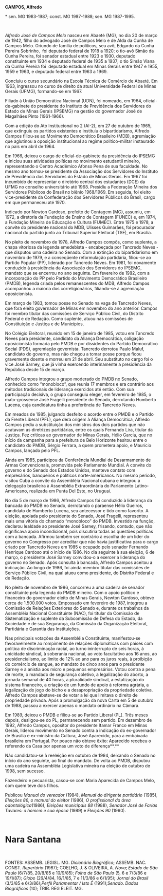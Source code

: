**CAMPOS, Alfredo**

\* sen. MG 1983-1987; const. MG 1987-1988; sen. MG 1987-1995.

 

*Alfredo José de Campos Melo* nasceu em Abaeté (MG), no dia 20 de março
de 1942, filho do advogado José de Campos Melo e de Alda da Cunha de
Campos Melo. Oriundo de família de políticos, seu avô, Edgardo da Cunha
Pereira Sobrinho,  foi deputado federal de 1918 a 1920; o tio-avô Simão
da Cunha Pereira, foi senador estadual entre 1923 e 1930, deputado
constituinte em 1934 e deputado federal de 1935 a 1937; o tio Simão
Viana da Cunha Pereira foi  deputado estadual em Minas Gerais entre 1947
e 1955, 1959 e 1963, e deputado federal entre 1963 a 1969.

Concluiu o curso secundário na Escola Técnica de Comércio de Abaeté. Em
1963, ingressou no curso de direito da atual Universidade Federal de
Minas Gerais (UFMG), formando-se em 1967.

Filiado à União Democrática Nacional (UDN), foi nomeado, em 1964,
oficial-de-gabinete do presidente do Instituto de Previdência dos
Servidores do Estado de Minas Gerais (IPSEMG) na gestão do governador
José de Magalhães Pinto (1961-1966).

Com a edição do Ato Institucional no 2 (AI-2), em 27 de outubro de 1965,
que extinguiu os partidos existentes e instituiu o bipartidarismo,
Alfredo Campos filiou-se ao Movimento Democrático Brasileiro (MDB),
agremiação que aglutinou a oposição institucional ao regime
politico-militar instaurado no país em abril de 1964.

Em 1966, deixou o cargo de oficial-de-gabinete da presidência do IPSEMG
e iniciou suas atividades políticas no movimento estudantil mineiro,
representando o Centro Acadêmico Afonso Pena de sua faculdade. No mesmo
ano tornou-se presidente da Associação dos Servidores do Instituto de
Previdência dos Servidores do Estado de Minas Gerais. Em 1967 foi
incumbido de representar o diretório central dos estudantes (DCE) da
UFMG no conselho universitário até 1968. Presidiu a Federação Mineira
dos Servidores Públicos do Brasil no biênio 1968/1969. Em seguida, foi
eleito vice-presidente da Confederação dos Servidores Públicos do
Brasil, cargo em que permaneceu até 1970.

Indicado por Newton Cardoso, prefeito de Contagem (MG), assumiu, em
1972, a diretoria da Fundação de Ensino de Contagem (FUNEC) e, em 1974,
a Fundação Mineira de Educação e Cultura (FUMEC). Entre 1975 e 1978, a
convite do presidente nacional do MDB, Ulisses Guimarães, foi procurador
nacional do partido junto ao Tribunal Superior Eleitoral (TSE), em
Brasília.

No pleito de novembro de 1978, Alfredo Campos compôs, como suplente, a
chapa vitoriosa da legenda emedebista - encabeçada por Tancredo Neves -
que disputou uma cadeira no Senado. Com a extinção do bipartidarismo em
novembro de 1979, e a conseqüente reformulação partidária, filiou-se ao
Partido Popular (PP), liderado por Tancredo Neves. Em 1981, foi
novamente conduzido à presidência da Associação dos Servidores do
IPSEMG, mandato que se encerrou no ano seguinte. Em fevereiro de 1982,
com a incorporação do PP pelo Partido do Movimento Democrático
Brasileiro (PMDB), legenda criada pelos remanescentes do MDB, Alfredo
Campos acompanhou a maioria dos correligionários, filiando-se à
agremiação oposicionista.

Em março de 1983, tomou posse no Senado na vaga de Tancredo Neves, que
fora eleito governador de Minas em novembro do ano anterior. Campos foi
membro titular das comissões de Serviço Público Civil, do Distrito
Federal e de Redação. Como suplente, atuou nas comissões de Constituição
e Justiça e de Municípios.

No Colégio Eleitoral, reunido em 15 de janeiro de 1985, votou em
Tancredo Neves para presidente, candidato da Aliança Democrática,
coligação oposicionista formada pelo PMDB e por dissidentes do Partido
Democrático Social (PDS), agremiação governista. Tancredo derrotou Paulo
Maluf, candidato do governo, mas não chegou a tomar posse porque ficou
gravemente doente e morreu em 21 de abril. Seu substituto no cargo foi o
vice José Sarney, que já vinha exercendo interinamente a presidência da
República desde 15 de março.

Alfredo Campos integrou o grupo moderado do PMDB no Senado, conhecido
como “monobloco”, que reunia 17 membros e era contrário aos métodos
tradicionais de liderança exercidos até então. Com sua participação
decisiva, o grupo conseguiu eleger, em fevereiro de 1985, o
mato-grossense José Fragelli presidente do Senado, derrotando Humberto
Lucena, cuja candidatura tinha a preferência de Tancredo Neves.

Em meados de 1985, julgando desfeito o acordo entre o PMDB e o Partido
da Frente Liberal (PFL), que dera origem à Aliança Democrática, Alfredo
Campos pediu a substituição dos ministros dos dois partidos que não
acatavam as diretrizes partidárias, entre os quais Fernando Lira,
titular da Justiça. Fez críticas ao governador de Minas Gerais, Hélio
Garcia, que no início da campanha para a prefeitura de Belo Horizonte
hesitou entre o candidato do PMDB, Sérgio Ferrara, a quem prometera
apoio, e Maurício Campos, lançado pelo PFL.

Ainda em 1985, participou da Conferência Mundial de Desarmamento de
Armas Convencionais, promovida pelo Parlamento Mundial. A convite do
governo e do Senado dos Estados Unidos, manteve contato com empresários,
banqueiros e políticos norte-americanos. No mesmo período, visitou Cuba
a convite da Assembléia Nacional cubana e integrou a delegação
brasileira à Assembléia Extraordinária do Parlamento Latino-Americano,
realizada em Punta Del Este, no Uruguai.

No dia 5 de março de 1986, Alfredo Campos foi conduzido à liderança da
bancada do PMDB no Senado, derrotando o paraense Hélio Gueiros,
candidato de Humberto Lucena, seu antecessor e tido como favorito. A
eleição, apoiada pelo presidente do Senado, José Fragelli, representou
mais uma vitória do chamado “monobloco” do PMDB. Investido na função,
declarou lealdade ao presidente José Sarney, frisando, contudo, que não
significava apoio incondicional, pois discutiria todas as questões
políticas com a bancada. Afirmou também ser contrário à escolha de um
líder do governo no Congresso por acreditar que não havia justificativa
para o cargo criado por Tancredo Neves em 1985 e ocupado pelo senador
Fernando Henrique Cardoso até o início de 1986. No dia seguinte à sua
eleição, 6 de março, o presidente José Sarney convidou-o a exercer a
liderança do governo no Senado. Após consulta à bancada, Alfredo Campos
aceitou a indicação. Ao longo de 1986, foi ainda membro titular das
comissões de Serviço Público Civil, na qual atuou como presidente, do
Distrito Federal e de Redação.

No pleito de novembro de 1986, concorreu a uma cadeira de senador
constituinte pela legenda do PMDB mineiro. Com o apoio político e
financeiro do governador eleito de Minas Gerais, Newton Cardoso, obteve
cerca de 1.500.000 votos. Empossado em fevereiro de 1987, integrou a
Comissão de Relações Exteriores do Senado e, durante os trabalhos da
Assembléia Nacional Constituinte (NAC), foi titular da Comissão de
Sistematização e suplente da Subcomissão de Defesa do Estado, da
Sociedade e de sua Segurança, da Comissão da Organização Eleitoral,
Partidária e Garantia das Instituições.

Nas principais votações da Assembléia Constituinte, manifestou-se
favoravelmente ao rompimento de relações diplomáticas com países com
política de discriminação racial, ao turno ininterrupto de seis horas, à
unicidade sindical, à soberania nacional, ao voto facultativo aos 16
anos, ao presidencialismo, ao limite de 12% ao ano para os juros reais,
à proibição do comércio de sangue, ao mandato de cinco anos para o
presidente Sarney e à anistia aos micro e pequenos empresários. Votou
contra a pena de morte, o mandado de segurança coletivo, a legalização
do aborto, a jornada semanal de 40 horas, a pluralidade sindical, a
estatização do sistema financeiro, a criação de um fundo de apoio à
reforma agrária, a legalização do jogo do bicho e a desapropriação da
propriedade coletiva. Alfredo Campos absteve-se de votar a lei que
limitava o direito de propriedade privada. Após a promulgação da nova
Carta em 5 de outubro de 1988, passou a exercer apenas o mandato
ordinário na Câmara.

Em 1989, deixou o PMDB e filiou-se ao Partido Liberal (PL). Três meses
depois, desligou-se do PL, permanecendo sem partido. Em dezembro de
1992, Alfredo Campos, opositor do presidente Itamar Franco em Minas
Gerais, liderou movimento no Senado contra a indicação do ex-governador
de Brasília e ex-ministro da Cultura, José Aparecido, para a embaixada
brasileira em Portugal. Por pouco não obteve êxito: Aparecido recebeu o
referendo da Casa por apenas um voto de diferença**.**

Não candidatou-se à reeleição em outubro de 1994, deixando o Senado no
início do ano seguinte, ao final do mandato. De volta ao PMDB, disputou
uma cadeira na Assembléia Legislativa mineira na eleição de outubro de
1998, sem sucesso.

Fazendeiro e pecuarista, casou-se com Maria Aparecida de Campos Melo,
com quem teve dois filhos.

Publicou *Manual do vereador* (1984), *Manual do dirigente partidário*
(1985), *Eleições 86, o manual do eleitor* (1986), *O profissional da
área odontológica*(1986), *Eleições municipais 88* (1988), *Senador José
de Farias Tavares: o homem e sua época* (1989) e *Eleições 90* (1990).

 

Nara Santana
============

 

FONTES: ASSEMB. LEGISL. MG. *Dicionário Biográfico*; ASSEMB. NAC. CONST.
*Repertório* (1987); COELHO, J. & OLIVEIRA, A. *Nova*; *Estado de São
Paulo* (6/7/85, 20/8/85 e 10/9/85); *Folha de São Paulo* (5, 6 e 7/3/86
e 19/1/87); *Globo* (26/4/84, 16/1/85, 7 e 11/3/86 e 6/1/95); *Jornal do
Brasil* (3/3/85 e 6/3/86);*Perfil Parlamentar / Isto É*
(1991);**Senado*. Dados Biográficos* (10); TRIB. REG ELEIT. MG.

 
